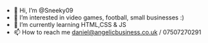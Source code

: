 - 👋 Hi, I’m @Sneeky09
- 👀 I’m interested in video games, football, small businesses :)
- 🌱 I’m currently learning HTML,CSS & JS
- 📫 How to reach me daniel@angelicbusiness.co.uk / 07507270291

<!---
DataDan9/DataDan9 is a ✨ special ✨ repository because its `README.md` (this file) appears on your GitHub profile.
You can click the Preview link to take a look at your changes.
--->
